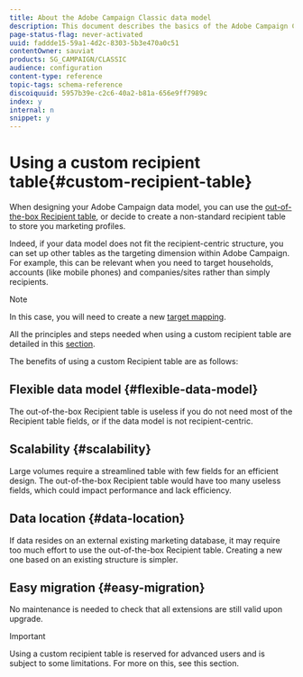 ```yaml
---
title: About the Adobe Campaign Classic data model
description: This document describes the basics of the Adobe Campaign Classic data model.
page-status-flag: never-activated
uuid: faddde15-59a1-4d2c-8303-5b3e470a0c51
contentOwner: sauviat
products: SG_CAMPAIGN/CLASSIC
audience: configuration
content-type: reference
topic-tags: schema-reference
discoiquuid: 5957b39e-c2c6-40a2-b81a-656e9ff7989c
index: y
internal: n
snippet: y
---
```


# Using a custom recipient table{#custom-recipient-table}

When designing your Adobe Campaign data model, you can use the [out-of-the-box Recipient table](../../configuration/using/default-recipient-table.md), or decide to create a non-standard recipient table to store you marketing profiles.

Indeed, if your data model does not fit the recipient-centric structure, you can set up other tables as the targeting dimension within Adobe Campaign. For example, this can be relevant when you need to target households, accounts (like mobile phones) and companies/sites rather than simply recipients.

>[!NOTE]
>
>In this case, you will need to create a new [target mapping](../../configuration/using/target-mapping.md).

All the principles and steps needed when using a custom recipient table are detailed in this [section](../../configuration/using/about-custom-recipient-table.md).

The benefits of using a custom Recipient table are as follows:

## Flexible data model {#flexible-data-model}

The out-of-the-box Recipient table is useless if you do not need most of the Recipient table fields, or if the data model is not recipient-centric.

## Scalability {#scalability}

Large volumes require a streamlined table with few fields for an efficient design. The out-of-the-box Recipient table would have too many useless fields, which could impact performance and lack efficiency.

## Data location {#data-location}

If data resides on an external existing marketing database, it may require too much effort to use the out-of-the-box Recipient table. Creating a new one based on an existing structure is simpler.

## Easy migration {#easy-migration}

No maintenance is needed to check that all extensions are still valid upon upgrade.

>[!IMPORTANT]
>
>Using a custom recipient table is reserved for advanced users and is subject to some limitations. For more on this, see this section.
